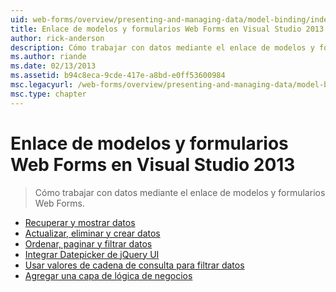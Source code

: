 ```yaml
---
uid: web-forms/overview/presenting-and-managing-data/model-binding/index
title: Enlace de modelos y formularios Web Forms en Visual Studio 2013 | Microsoft Docs
author: rick-anderson
description: Cómo trabajar con datos mediante el enlace de modelos y formularios Web Forms.
ms.author: riande
ms.date: 02/13/2013
ms.assetid: b94c8eca-9cde-417e-a8bd-e0ff53600984
msc.legacyurl: /web-forms/overview/presenting-and-managing-data/model-binding
msc.type: chapter
---
```

<a name="model-binding-and-web-forms-in-visual-studio-2013"></a>Enlace de modelos y formularios Web Forms en Visual Studio 2013
====================
> Cómo trabajar con datos mediante el enlace de modelos y formularios Web Forms.


- [Recuperar y mostrar datos](retrieving-data.md)
- [Actualizar, eliminar y crear datos](updating-deleting-and-creating-data.md)
- [Ordenar, paginar y filtrar datos](sorting-paging-and-filtering-data.md)
- [Integrar Datepicker de jQuery UI](integrating-jquery-ui.md)
- [Usar valores de cadena de consulta para filtrar datos](using-query-string-values-to-retrieve-data.md)
- [Agregar una capa de lógica de negocios](adding-business-logic-layer.md)
